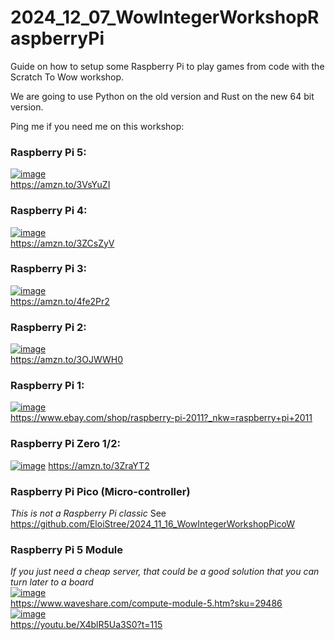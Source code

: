# 2024_12_07_WowIntegerWorkshopRaspberryPi
Guide on how to setup some Raspberry Pi to play games from code with the Scratch To Wow workshop.

We are going to use Python on the old version and Rust on the new 64 bit version.

Ping me if you need me on this workshop:


### Raspberry Pi 5:  
[![image](https://github.com/user-attachments/assets/1d617ab2-815f-4572-9d3e-42e2d5e3e9cb)](https://amzn.to/3VsYuZI)  
https://amzn.to/3VsYuZI

### Raspberry Pi 4:  
[![image](https://github.com/user-attachments/assets/224afd6e-52be-4428-8977-49d7085729a5)](https://amzn.to/3ZCsZyV)  
https://amzn.to/3ZCsZyV

### Raspberry Pi 3: 
[![image](https://github.com/user-attachments/assets/934aa51d-5090-406a-a35e-00115b5b787f)](https://amzn.to/4fe2Pr2)  
https://amzn.to/4fe2Pr2  

### Raspberry Pi 2:    
[![image](https://github.com/user-attachments/assets/ea0c1434-dc1b-4f19-9055-0cd27d70dc36)
](https://amzn.to/3OJWWH0)  
https://amzn.to/3OJWWH0


### Raspberry Pi 1:  
[![image](https://github.com/user-attachments/assets/605a0879-ad19-4f9e-b80e-9621cebbfc74)](https://www.ebay.com/shop/raspberry-pi-2011?_nkw=raspberry+pi+2011)  
https://www.ebay.com/shop/raspberry-pi-2011?_nkw=raspberry+pi+2011  


### Raspberry Pi Zero 1/2:
[![image](https://github.com/user-attachments/assets/f6cfdd36-507a-4ef7-9418-bf7f0a688f68)](https://amzn.to/3ZraYT2)
https://amzn.to/3ZraYT2


### Raspberry Pi Pico (Micro-controller)
_This is not a Raspberry Pi classic_
See https://github.com/EloiStree/2024_11_16_WowIntegerWorkshopPicoW

### Raspberry Pi 5 Module   
_If you just need a cheap server, that could be a good solution that you can turn later to a board_    
[![image](https://github.com/user-attachments/assets/41d6bb82-96c5-43a1-bf53-c7db36e054bd)](https://www.waveshare.com/compute-module-5.htm?sku=29486)   
https://www.waveshare.com/compute-module-5.htm?sku=29486    
[![image](https://github.com/user-attachments/assets/c2cd5841-49ce-45d8-948e-c6eb184ef32b)](https://youtu.be/X4blR5Ua3S0?t=115)  
https://youtu.be/X4blR5Ua3S0?t=115    


